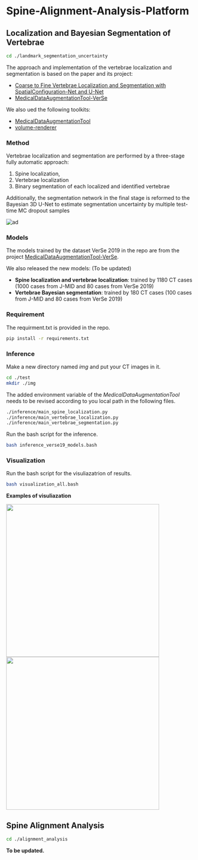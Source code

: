 # Spine-Alignment-Analysis-Platform

## Localization and Bayesian Segmentation of Vertebrae

```bash
cd ./landmark_segmentation_uncertainty
```

The approach and implementation of the vertebrae localization and segmentation is based on the paper and its project:

* [Coarse to Fine Vertebrae Localization and Segmentation with SpatialConfiguration-Net and U-Net](https://cpb-ap-se2.wpmucdn.com/blogs.auckland.ac.nz/dist/1/670/files/2020/06/2020PayerVISAPP.pdf) 
* [MedicalDataAugmentationTool-VerSe](https://github.com/christianpayer/MedicalDataAugmentationTool-VerSe/tree/master/verse2019)

We also ued the following toolkits:
* [MedicalDataAugmentationTool](https://github.com/christianpayer/MedicalDataAugmentationTool)
* [volume-renderer](https://github.com/yuta-hi/volume-renderer)

### Method
Vertebrae localization and segmentation are performed by a three-stage fully automatic approach:
1) Spine localization,
2) Vertebrae localization
3) Binary segmentation of each localized and identified vertebrae

Additionally, the segmentation network in the final stage is reformed to the Bayesian 3D U-Net to estimate segmentation uncertainty by multiple test-time MC dropout samples

![ad](https://github.com/zhuo-cheng/Spine-Alignment-Analysis-Platform/blob/main/sample_figs/approach.png)

### Models
The models trained by the dataset VerSe 2019 in the repo are from the project [MedicalDataAugmentationTool-VerSe](https://github.com/christianpayer/MedicalDataAugmentationTool-VerSe/tree/master/verse2019). 

We also released the new models: (To be updated)
* **Spine localization and vertebrae localization**: trained by 1180 CT cases (1000 cases from J-MID and 80 cases from VerSe 2019)
* **Vertebrae Bayesian segmentation**: trained by 180 CT cases (100 cases from J-MID and 80 cases from VerSe 2019)

### Requirement

The requirment.txt is provided in the repo.

```bash
pip install -r requirements.txt
```

### Inference

Make a new directory named *img* and put your CT images in it.
```bash
cd ./test
mkdir ./img
```

The added environment variable of the *MedicalDataAugmentationTool* needs to be revised according to you local path in the following files.
```bash
./inference/main_spine_localization.py
./inference/main_vertebrae_localization.py
./inference/main_vertebrae_segmentation.py
```

Run the bash script for the inference.

```bash
bash inference_verse19_models.bash
```

### Visualization

Run the bash script for the visuliazatrion of results.

```bash
bash visualization_all.bash
```

**Examples of visuliazation**
<p float="left">
<img src="https://github.com/zhuo-cheng/Spine-Alignment-Analysis-Platform/blob/main/sample_figs/render_vis_1.png" width="410">
<img src="https://github.com/zhuo-cheng/Spine-Alignment-Analysis-Platform/blob/main/sample_figs/render_vis_2.png" width="410">
</p>

## Spine Alignment Analysis

```bash
cd ./alignment_analysis
```

**To be updated.**

